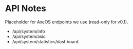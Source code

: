 # API Notes

Placeholder for AxeOS endpoints we use (read-only for v0.1).
- /api/system/info
- /api/system/asic
- /api/system/statistics/dashboard
